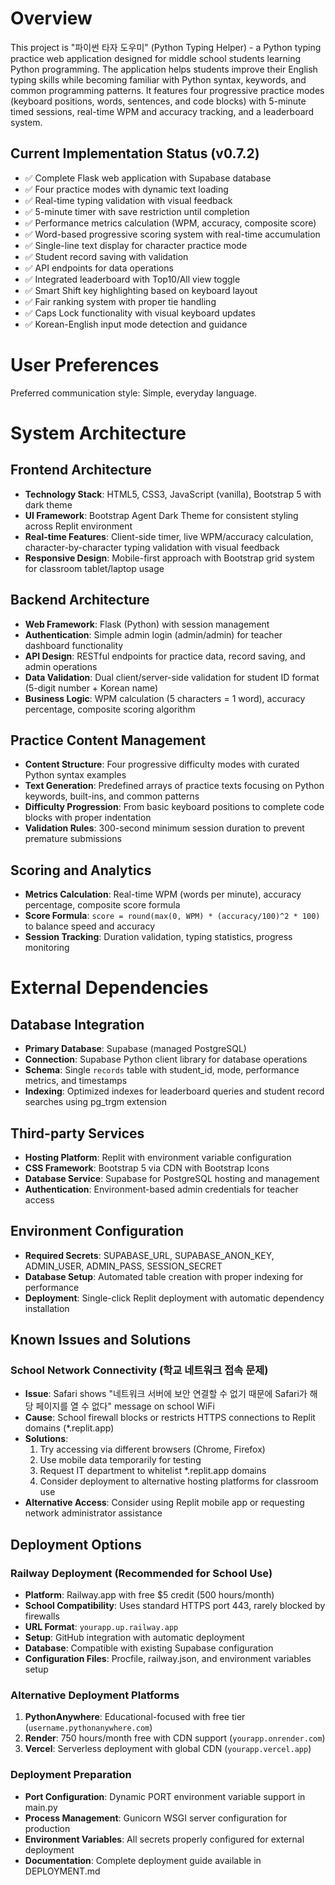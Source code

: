 # Overview

This project is "파이썬 타자 도우미" (Python Typing Helper) - a Python typing practice web application designed for middle school students learning Python programming. The application helps students improve their English typing skills while becoming familiar with Python syntax, keywords, and common programming patterns. It features four progressive practice modes (keyboard positions, words, sentences, and code blocks) with 5-minute timed sessions, real-time WPM and accuracy tracking, and a leaderboard system.

## Current Implementation Status (v0.7.2)
- ✅ Complete Flask web application with Supabase database
- ✅ Four practice modes with dynamic text loading
- ✅ Real-time typing validation with visual feedback
- ✅ 5-minute timer with save restriction until completion
- ✅ Performance metrics calculation (WPM, accuracy, composite score)
- ✅ Word-based progressive scoring system with real-time accumulation
- ✅ Single-line text display for character practice mode
- ✅ Student record saving with validation
- ✅ API endpoints for data operations
- ✅ Integrated leaderboard with Top10/All view toggle
- ✅ Smart Shift key highlighting based on keyboard layout
- ✅ Fair ranking system with proper tie handling
- ✅ Caps Lock functionality with visual keyboard updates
- ✅ Korean-English input mode detection and guidance

# User Preferences

Preferred communication style: Simple, everyday language.

# System Architecture

## Frontend Architecture
- **Technology Stack**: HTML5, CSS3, JavaScript (vanilla), Bootstrap 5 with dark theme
- **UI Framework**: Bootstrap Agent Dark Theme for consistent styling across Replit environment
- **Real-time Features**: Client-side timer, live WPM/accuracy calculation, character-by-character typing validation with visual feedback
- **Responsive Design**: Mobile-first approach with Bootstrap grid system for classroom tablet/laptop usage

## Backend Architecture
- **Web Framework**: Flask (Python) with session management
- **Authentication**: Simple admin login (admin/admin) for teacher dashboard functionality
- **API Design**: RESTful endpoints for practice data, record saving, and admin operations
- **Data Validation**: Dual client/server-side validation for student ID format (5-digit number + Korean name)
- **Business Logic**: WPM calculation (5 characters = 1 word), accuracy percentage, composite scoring algorithm

## Practice Content Management
- **Content Structure**: Four progressive difficulty modes with curated Python syntax examples
- **Text Generation**: Predefined arrays of practice texts focusing on Python keywords, built-ins, and common patterns
- **Difficulty Progression**: From basic keyboard positions to complete code blocks with proper indentation
- **Validation Rules**: 300-second minimum session duration to prevent premature submissions

## Scoring and Analytics
- **Metrics Calculation**: Real-time WPM (words per minute), accuracy percentage, composite score formula
- **Score Formula**: `score = round(max(0, WPM) * (accuracy/100)^2 * 100)` to balance speed and accuracy
- **Session Tracking**: Duration validation, typing statistics, progress monitoring

# External Dependencies

## Database Integration
- **Primary Database**: Supabase (managed PostgreSQL)
- **Connection**: Supabase Python client library for database operations
- **Schema**: Single `records` table with student_id, mode, performance metrics, and timestamps
- **Indexing**: Optimized indexes for leaderboard queries and student record searches using pg_trgm extension

## Third-party Services
- **Hosting Platform**: Replit with environment variable configuration
- **CSS Framework**: Bootstrap 5 via CDN with Bootstrap Icons
- **Database Service**: Supabase for PostgreSQL hosting and management
- **Authentication**: Environment-based admin credentials for teacher access

## Environment Configuration
- **Required Secrets**: SUPABASE_URL, SUPABASE_ANON_KEY, ADMIN_USER, ADMIN_PASS, SESSION_SECRET
- **Database Setup**: Automated table creation with proper indexing for performance
- **Deployment**: Single-click Replit deployment with automatic dependency installation

## Known Issues and Solutions

### School Network Connectivity (학교 네트워크 접속 문제)
- **Issue**: Safari shows "네트워크 서버에 보안 연결할 수 없기 때문에 Safari가 해당 페이지를 열 수 없다" message on school WiFi
- **Cause**: School firewall blocks or restricts HTTPS connections to Replit domains (*.replit.app)
- **Solutions**:
  1. Try accessing via different browsers (Chrome, Firefox)
  2. Use mobile data temporarily for testing
  3. Request IT department to whitelist *.replit.app domains
  4. Consider deployment to alternative hosting platforms for classroom use
- **Alternative Access**: Consider using Replit mobile app or requesting network administrator assistance

## Deployment Options

### Railway Deployment (Recommended for School Use)
- **Platform**: Railway.app with free $5 credit (500 hours/month)
- **School Compatibility**: Uses standard HTTPS port 443, rarely blocked by firewalls
- **URL Format**: `yourapp.up.railway.app`
- **Setup**: GitHub integration with automatic deployment
- **Database**: Compatible with existing Supabase configuration
- **Configuration Files**: Procfile, railway.json, and environment variables setup

### Alternative Deployment Platforms
1. **PythonAnywhere**: Educational-focused with free tier (`username.pythonanywhere.com`)
2. **Render**: 750 hours/month free with CDN support (`yourapp.onrender.com`)  
3. **Vercel**: Serverless deployment with global CDN (`yourapp.vercel.app`)

### Deployment Preparation
- **Port Configuration**: Dynamic PORT environment variable support in main.py
- **Process Management**: Gunicorn WSGI server configuration for production
- **Environment Variables**: All secrets properly configured for external deployment
- **Documentation**: Complete deployment guide available in DEPLOYMENT.md